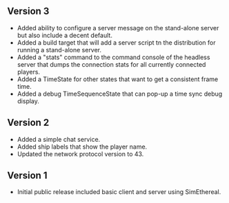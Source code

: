 Version 3
----------
* Added ability to configure a server message on the stand-alone
    server but also include a decent default.
* Added a build target that will add a server script tn the distribution 
    for running a stand-alone server.
* Added a "stats" command to the command console of the headless server
    that dumps the connection stats for all currently connected players.
* Added a TimeState for other states that want to get a consistent frame time.    
* Added a debug TimeSequenceState that can pop-up a time sync debug display.
    

Version 2
----------
* Added a simple chat service.
* Added ship labels that show the player name.
* Updated the network protocol version to 43.


Version 1
-----------
* Initial public release included basic client and server using
    SimEthereal. 
